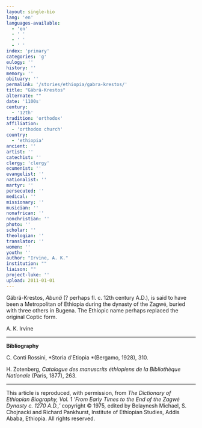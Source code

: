 ```yaml
---
layout: single-bio
lang: 'en'
languages-available:
  - 'en'
  - ' '
  - ' '
  - ' '
index: 'primary'
categories: 'g'
eulogy: ''
history: ''
memory: ''
obituary: ''
permalink: '/stories/ethiopia/gabra-krestos/'
title: "Gäbrä-Krestos"
alternate: ""
date: '1100s'
century:
  - '12th'
tradition: 'orthodox'
affiliation:
  - 'orthodox church'
country:
  - 'ethiopia'
ancient: ''
artist: ''
catechist: ''
clergy: 'clergy'
ecumenist: ''
evangelist: ''
nationalist: ''
martyr: ''
persecuted: ''
medical: ''
missionary: ''
musician: ''
nonafrican: ''
nonchristian: ''
photo: ''
scholar: ''
theologian: ''
translator: ''
women: ''
youth: ''
author: "Irvine, A. K."
institution: ""
liaison: ""
project-luke: ''
upload: 2011-01-01
---
```




G&auml;br&auml;-Krestos, *Abunä* (? perhaps fl. c. 12th century A.D.), is said to have been a Metropolitan of Ethiopia during the dynasty of the Zagwé, buried with three others in Bugena.  The Ethiopic name perhaps replaced the original Coptic form.

A. K. Irvine

---

**Bibliography**

C. Conti Rossini, *Storia d'Etiopia *(Bergamo, 1928), 310.

H. Zotenberg, *Catalogue des manuscrits éthiopiens de la Bibliothèque Nationale* (Paris, 1877), 263.

---

This article is reproduced, with permission, from *The Dictionary of Ethiopian Biography, Vol. 1 'From Early Times to the End of the Zagwé Dynasty c. 1270 A.D.,'* copyright &copy; 1975, edited by Belaynesh Michael, S. Chojnacki and Richard Pankhurst, Institute of Ethiopian Studies, Addis Ababa, Ethiopia.  All rights reserved.
